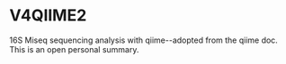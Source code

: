 # V4QIIME2
16S Miseq sequencing analysis with qiime--adopted from the qiime doc. 
This is an open personal summary. 
